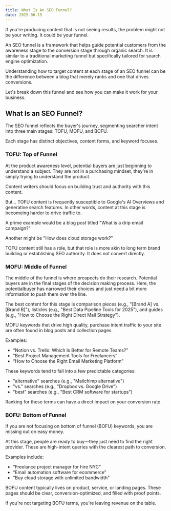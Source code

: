 ```yaml
---
title: What Is An SEO Funnel?
date: 2025-06-15
---
```

If you're producing content that is not seeing results, the problem might not be your writing. It could be your funnel.

An SEO funnel is a framework that helps guide potential customers from the awareness stage to the conversion stage through organic search. It is similar to a traditional marketing funnel but specifically tailored for search engine optimization.

Understanding how to target content at each stage of an SEO funnel can be the difference between a blog that merely ranks and one that drives conversions.

Let's break down this funnel and see how you can make it work for your business.

## What Is an SEO Funnel?
The SEO funnel reflects the buyer's journey, segmenting searcher intent into three main stages: TOFU, MOFU, and BOFU.

Each stage has distinct objectives, content forms, and keyword focuses.

### TOFU: Top of Funnel
At the product awareness level, potential buyers are just beginning to understand a subject. They are not in a purchasing mindset, they're in simply trying to understand the product.

Content writers should focus on building trust and authority with this content.

But... TOFU content is frequently susceptible to Google's AI Overviews and generative search features. In other words, content at this stage is becomeing harder to drive traffic to.

A prime example would be a blog post titled "What is a drip email campaign?"

Another might be "How does cloud storage work?"

TOFU content still has a role, but that role is more akin to long term brand building or establishing SEO authority. It does not convert directly.

### MOFU: Middle of Funnel
The middle of the funnel is where prospects do their research. Potential buyers are in the final stages of the decision making process. Here, the potentialbuyer has narrowed their choices and just need a bit more information to push them over the line.

The best content for this stage is comparison pieces (e.g., "[Brand A] vs. [Brand B]"), listicles (e.g., "Best Data Pipeline Tools for 2025"), and guides (e.g., "How to Choose the Right Direct Mail Strategy").

MOFU keywords that drive high quality, purchase intent traffic to your site are often found in blog posts and collection pages.

Examples:

- “Notion vs. Trello: Which Is Better for Remote Teams?”
- “Best Project Management Tools for Freelancers”
- “How to Choose the Right Email Marketing Platform”

These keywords tend to fall into a few predictable categories:

- "alternative" searches (e.g., "Mailchimp alternative")
- "vs." searches (e.g., "Dropbox vs. Google Drive")
- "best" searches (e.g., "Best CRM software for startups")

Ranking for these terms can have a direct impact on your conversion rate.

### BOFU: Bottom of Funnel
If you are not focusing on bottom of funnel (BOFU) keywords, you are missing out on easy money.

At this stage, people are ready to buy—they just need to find the right provider. These are high-intent queries with the clearest path to conversion.

Examples include:

- “Freelance project manager for hire NYC”
- “Email automation software for ecommerce”
- “Buy cloud storage with unlimited bandwidth”

BOFU content typically lives on product, service, or landing pages. These pages should be clear, conversion-optimized, and filled with proof points.

If you're not targeting BOFU terms, you're leaving revenue on the table.



